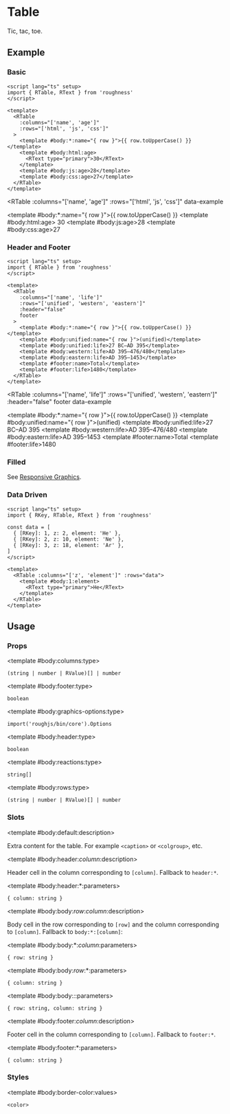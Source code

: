 <script lang="ts" setup>
import { RDetails, RKey, RSpace, RTable, RText } from 'roughness'

const data = [
  { [RKey]: 1, z: 2, element: 'He' },
  { [RKey]: 2, z: 10, element: 'Ne' },
  { [RKey]: 3, z: 18, element: 'Ar' },
]
</script>

# Table

Tic, tac, toe.

## Example

### Basic

<RDetails>
  <template #summary>Show Code</template>

```vue
<script lang="ts" setup>
import { RTable, RText } from 'roughness'
</script>

<template>
  <RTable
    :columns="['name', 'age']"
    :rows="['html', 'js', 'css']"
  >
    <template #body:*:name="{ row }">{{ row.toUpperCase() }}</template>
    <template #body:html:age>
      <RText type="primary">30</RText>
    </template>
    <template #body:js:age>28</template>
    <template #body:css:age>27</template>
  </RTable>
</template>
```

</RDetails>

<RTable
  :columns="['name', 'age']"
  :rows="['html', 'js', 'css']"
  data-example
>
  <template #body:*:name="{ row }">{{ row.toUpperCase() }}</template>
  <template #body:html:age>
    <RText type="primary">30</RText>
  </template>
  <template #body:js:age>28</template>
  <template #body:css:age>27</template>
</RTable>

### Header and Footer

<RDetails>
  <template #summary>Show Code</template>

```vue
<script lang="ts" setup>
import { RTable } from 'roughness'
</script>

<template>
  <RTable
    :columns="['name', 'life']"
    :rows="['unified', 'western', 'eastern']"
    :header="false"
    footer
  >
    <template #body:*:name="{ row }">{{ row.toUpperCase() }}</template>
    <template #body:unified:name="{ row }">(unified)</template>
    <template #body:unified:life>27 BC–AD 395</template>
    <template #body:western:life>AD 395–476/480</template>
    <template #body:eastern:life>AD 395–1453</template>
    <template #footer:name>Total</template>
    <template #footer:life>1480</template>
  </RTable>
</template>
```

</RDetails>

<RTable
  :columns="['name', 'life']"
  :rows="['unified', 'western', 'eastern']"
  :header="false"
  footer
  data-example
>
  <template #body:*:name="{ row }">{{ row.toUpperCase() }}</template>
  <template #body:unified:name="{ row }">(unified)</template>
  <template #body:unified:life>27 BC–AD 395</template>
  <template #body:western:life>AD 395–476/480</template>
  <template #body:eastern:life>AD 395–1453</template>
  <template #footer:name>Total</template>
  <template #footer:life>1480</template>
</RTable>

### Filled

See [Responsive Graphics](/components/graphics#responsive).

### Data Driven

<RDetails>
  <template #summary>Show Code</template>

```vue
<script lang="ts" setup>
import { RKey, RTable, RText } from 'roughness'

const data = [
  { [RKey]: 1, z: 2, element: 'He' },
  { [RKey]: 2, z: 10, element: 'Ne' },
  { [RKey]: 3, z: 18, element: 'Ar' },
]
</script>

<template>
  <RTable :columns="['z', 'element']" :rows="data">
    <template #body:1:element>
      <RText type="primary">He</RText>
    </template>
  </RTable>
</template>
```

</RDetails>

<RTable :columns="['z', 'element']" :rows="data" data-example>
  <template #body:1:element>
    <RText type="primary">He</RText>
  </template>
</RTable>

## Usage

### Props

<RSpace>
<RTable
  :columns="['name', 'type', 'default', 'description']"
  :rows="['columns', 'footer', 'graphics-options', 'header', 'reactions', 'rows']"
>
  <template #body:*:name="{ row }">{{ row }}</template>

  <template #body:columns:type>

  `(string | number | RValue)[] | number`

  </template>
  <template #body:columns:default>
    <RText type="error">Required</RText>
  </template>
  <template #body:columns:description>

  Column keys or data.

  See [List Rendering](/guide/specs#list-rendering).

  </template>

  <template #body:footer:type>

  `boolean`

  </template>
  <template #body:footer:default>

  `false`

  </template>
  <template #body:footer:description>
    Whether to display the table footer.
  </template>

  <template #body:graphics-options:type>

  `import('roughjs/bin/core').Options`

  </template>
  <template #body:graphics-options:description>

  [Options for Rough.js](https://github.com/rough-stuff/rough/wiki#options).

  See [Graphics Configuration](/components/graphics#component-prop).

  </template>

  <template #body:header:type>

  `boolean`

  </template>
  <template #body:header:default>

  `true`

  </template>
  <template #body:header:description>
    Whether to display the table header.
  </template>

  <template #body:reactions:type>

  `string[]`

  </template>
  <template #body:reactions:default>

  `[]`

  </template>
  <template #body:reactions:description>

  States that trigger graphics redrawing.

  See [Reactions](/guide/theme#reactions).

  </template>

  <template #body:rows:type>

  `(string | number | RValue)[] | number`

  </template>
  <template #body:rows:default>
    <RText type="error">Required</RText>
  </template>
  <template #body:rows:description>

  Row keys or data.

  See [List Rendering](/guide/specs#list-rendering).

  </template>
</RTable>
</RSpace>

### Slots

<RSpace>
<RTable
  :columns="['name', 'parameters', 'description']"
  :rows="['default', 'header:_column_', 'header:*', 'body:_row_:_column_', 'body:*:_column_', 'body:_row_:*', 'body:*:*', 'footer:_column_', 'footer:*']"
>
  <template #body:*:name="{ row }">{{ row.replace(/_(\w+)_/g, '[$1]') }}</template>

  <template #body:default:description>

  Extra content for the table. For example `<caption>` or `<colgroup>`, etc.

  </template>

  <template #body:header:_column_:description>

  Header cell in the column corresponding to `[column]`. Fallback to `header:*`.

  </template>

  <template #body:header:*:parameters>

  `{ column: string }`

  </template>
  <template #body:header:*:description>

  Header cell in each column. Defaults to `startCase(keyOf(column))`.

  </template>

  <template #body:body:_row_:_column_:description>

  Body cell in the row corresponding to `[row]` and the column corresponding to `[column]`. Fallback to `body:*:[column]`:

  </template>

  <template #body:body:*:_column_:parameters>

  `{ row: string }`

  </template>
  <template #body:body:*:_column_:description>

  Body cell in the column corresponding to `[column]`. Fallback to `body:[row]:*`:

  </template>

  <template #body:body:_row_:*:parameters>

  `{ column: string }`

  </template>
  <template #body:body:_row_:*:description>

  Body cell in the row corresponding to `[row]`. Fallback to `body:*:*`:

  </template>

  <template #body:body:*:*:parameters>

  `{ row: string, column: string }`

  </template>
  <template #body:body:*:*:description>

  Body cell in each row and column. Defaults to `row[keyOf(column)]` if `row` is an object.

  </template>

  <template #body:footer:_column_:description>

  Footer cell in the column corresponding to `[column]`. Fallback to `footer:*`.

  </template>

  <template #body:footer:*:parameters>

  `{ column: string }`

  </template>
  <template #body:footer:*:description>

  Footer cell in each column.

  </template>
</RTable>
</RSpace>

### Styles

<RSpace>
<RTable
  :columns="['name', 'values', 'default', 'description']"
  :rows="['border-color']"
>
  <template #body:*:name="{ row }">--r-table-{{ row }}</template>

  <template #body:border-color:values>

  `<color>`

  </template>
  <template #body:border-color:default>

  `var(--r-common-text-color)`

  </template>
  <template #body:border-color:description>
    Color of the table border.
  </template>
</RTable>
</RSpace>
